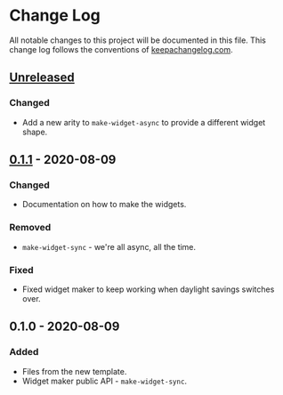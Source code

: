 # Change Log
All notable changes to this project will be documented in this file. This change log follows the conventions of [keepachangelog.com](http://keepachangelog.com/).

## [Unreleased]
### Changed
- Add a new arity to `make-widget-async` to provide a different widget shape.

## [0.1.1] - 2020-08-09
### Changed
- Documentation on how to make the widgets.

### Removed
- `make-widget-sync` - we're all async, all the time.

### Fixed
- Fixed widget maker to keep working when daylight savings switches over.

## 0.1.0 - 2020-08-09
### Added
- Files from the new template.
- Widget maker public API - `make-widget-sync`.

[Unreleased]: https://github.com/your-name/hello-world/compare/0.1.1...HEAD
[0.1.1]: https://github.com/your-name/hello-world/compare/0.1.0...0.1.1
